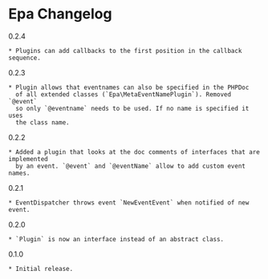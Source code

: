 Epa Changelog
=============

0.2.4

	* Plugins can add callbacks to the first position in the callback sequence.

0.2.3

	* Plugin allows that eventnames can also be specified in the PHPDoc
	  of all extended classes (`Epa\MetaEventNamePlugin`). Removed `@event`
	  so only `@eventname` needs to be used. If no name is specified it uses
	  the class name.

0.2.2

	* Added a plugin that looks at the doc comments of interfaces that are implemented
	  by an event. `@event` and `@eventName` allow to add custom event names.

0.2.1

	* EventDispatcher throws event `NewEventEvent` when notified of new event.

0.2.0

	* `Plugin` is now an interface instead of an abstract class.

0.1.0

	* Initial release.
